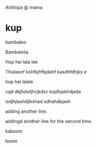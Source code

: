 Antilopa
@ mama
# kup


bambaleo


Bambaleila


Hop hei lala lee

Thialasnf kshfkjhfkjdahf kasdhfdhjks
e

hop hei lalale

cqd dkjhdsiljhcjkdsc
ksjdhjskhdjada


isdjhjlashdjlkshad
sdhahdkjash

adding another line.

addingd another line for the second time.

kaboom

boom
